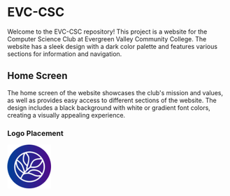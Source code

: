 # EVC-CSC

Welcome to the EVC-CSC repository! This project is a website for the Computer Science Club at Evergreen Valley Community College. The website has a sleek design with a dark color palette and features various sections for information and navigation.

## Home Screen

The home screen of the website showcases the club's mission and values, as well as provides easy access to different sections of the website. The design includes a black background with white or gradient font colors, creating a visually appealing experience.

### Logo Placement

   <img src="EVCLogo.png" alt="School Logo" width="100px">
